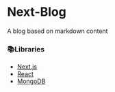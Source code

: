# Next-Blog

A blog based on markdown content

### 📚Libraries
- [Next.js](https://nextjs.org/)
- [React](https://github.com/facebook/react)
- [MongoDB](https://www.mongodb.com/atlas/database)
